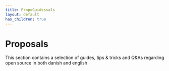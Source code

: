 ```yaml
---
title: PropoGuidessals
layout: default
has_children: true
---
```


# Proposals

This section contains a selection of guides, tips & tricks and Q&As regarding open source in both danish and english